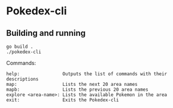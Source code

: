 # Pokedex-cli

## Building and running

    go build .
    ./pokedex-cli

Commands:

    help:                Outputs the list of commands with their descriptions
    map:                 Lists the next 20 area names
    mapb:                Lists the previous 20 area names
    explore <area-name>: Lists the available Pokemon in the area
    exit:                Exits the Pokedex-cli
